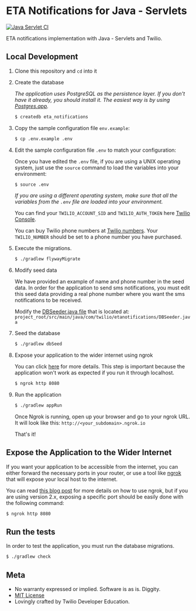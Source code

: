 # ETA Notifications for Java - Servlets
[![Java Servlet CI](https://github.com/TwilioDevEd/eta-notifications-servlets/actions/workflows/gradle.yml/badge.svg)](https://github.com/TwilioDevEd/eta-notifications-servlets/actions/workflows/gradle.yml)

ETA notifications implementation with Java - Servlets and Twilio.

## Local Development

1. Clone this repository and `cd` into it

1. Create the database

   _The application uses PostgreSQL as the persistence layer. If you
   don't have it already, you should install it. The easiest way is by
   using [Postgres.app](http://postgresapp.com/)._

   ```bash
   $ createdb eta_notifications

   ```

1. Copy the sample configuration file `env.example`:

   ```bash
   $ cp .env.example .env
   ```

1. Edit the sample configuration file `.env` to match your configuration:

   Once you have edited the `.env` file, if you are using a UNIX operating system,
   just use the `source` command to load the variables into your environment:

   ```bash
   $ source .env
   ```

   _If you are using a different operating system, make sure that all the
   variables from the `.env` file are loaded into your environment._

   You can find your `TWILIO_ACCOUNT_SID` and `TWILIO_AUTH_TOKEN` here
   [Twilio Console](https://www.twilio.com/console).

   You can buy Twilio phone numbers at [Twilio numbers](https://www.twilio.com/console/phone-numbers/incoming).
   Your `TWILIO_NUMBER` should be set to a phone number you have purchased.

1. Execute the migrations.

   ```bash
   $ ./gradlew flywayMigrate
   ```

1. Modify seed data

   We have provided an example of name and phone number in the seed data. In order for
   the application to send sms notifications, you must edit this seed data providing
   a real phone number where you want the sms notifications to be received.

   Modify the
   [DBSeeder.java file](https://github.com/TwilioDevEd/eta-notifications-servlets/blob/master/src/main/java/com/twilio/etanotifications/DBSeeder.java)
   that is located at: `project_root/src/main/java/com/twilio/etanotifications/DBSeeder.java`

1. Seed the database

   ```bash
   $ ./gradlew dbSeed
   ```

1. Expose your application to the wider internet using ngrok

   You can click
   [here](#expose-the-application-to-the-wider-internet) for more details. This step
   is important because the application won't work as expected if you run it through
   localhost.

   ```bash
   $ ngrok http 8080
   ```

1. Run the application

   ```bash
   $ ./gradlew appRun
   ```
   Once Ngrok is running, open up your browser and go to your ngrok URL. It will
   look like this: `http://<your_subdomain>.ngrok.io`
 
   That's it!

## Expose the Application to the Wider Internet

If you want your application to be accessible from the internet, you can either
forward the necessary ports in your router, or use a tool like
[ngrok](https://ngrok.com/) that will expose your local host to the internet.

You can read [this blog post](https://www.twilio.com/blog/2015/09/6-awesome-reasons-to-use-ngrok-when-testing-webhooks.html)
for more details on how to use ngrok, but if you are using version 2.x, exposing
a specific port should be easily done with the following command:

```bash
$ ngrok http 8080
```

## Run the tests
In order to test the application, you must run the database migrations.

```bash
$ ./gradlew check
```

## Meta

* No warranty expressed or implied. Software is as is. Diggity.
* [MIT License](http://www.opensource.org/licenses/mit-license.html)
* Lovingly crafted by Twilio Developer Education.
